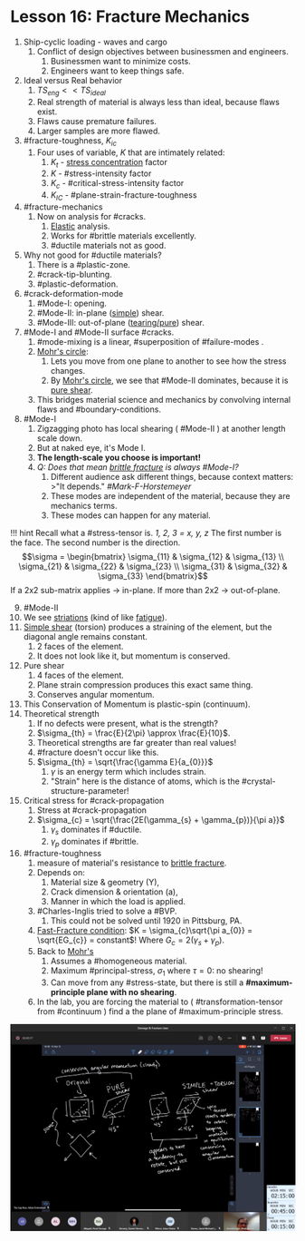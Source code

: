 # Lesson 16: Fracture Mechanics

1. Ship-cyclic loading - waves and cargo
   1. Conflict of design objectives between businessmen and engineers.
      1. Businessmen want to minimize costs.
      2. Engineers want to keep things safe.
2. Ideal versus Real behavior
   1. $TS_{eng} << TS_{ideal}$
   2. Real strength of material is always less than ideal, because flaws exist.
   3. Flaws cause premature failures.
   4. Larger samples are more flawed.
3. #fracture-toughness, $K_{ic}$
   1. Four uses of variable, $K$ that are intimately related:
      1. $K_{t}$ - [stress concentration](stress-concentration.md) factor
      2. $K$ - #stress-intensity factor
      3. $K_{c}$ - #critical-stress-intensity factor
      4. $K_{IC}$ - #plane-strain-fracture-toughness
4. #fracture-mechanics
   1. Now on analysis for #cracks.
      1. [Elastic](elasticity.md) analysis.
      2. Works for #brittle materials excellently.
      3. #ductile materials not as good.
5. Why not good for #ductile materials?
   1. There is a #plastic-zone.
   2. #crack-tip-blunting.
   3. #plastic-deformation.
6. #crack-deformation-mode
   1. #Mode-I: opening.
   2. #Mode-II: in-plane ([simple](simple-shear.md)) shear.
   3. #Mode-III: out-of-plane ([tearing/pure](pure-shear.md)) shear.
7. #Mode-I and #Mode-II surface #cracks.
   1. #mode-mixing is a linear, #superposition of #failure-modes .
   2. [Mohr's circle](../engr-727-001-advanced-mechanics-of-materials/mohrs-circle.md):
      1. Lets you move from one plane to another to see how the stress changes.
      2. By [Mohr's circle](../engr-727-001-advanced-mechanics-of-materials/mohrs-circle.md), we see that #Mode-II dominates, because it is [pure shear](pure-shear.md).
   3. This bridges material science and mechanics by convolving internal flaws and #boundary-conditions.
8. #Mode-I
   1. Zigzagging photo has local shearing ( #Mode-II ) at another length scale down.
   2. But at naked eye, it's Mode I.
   3. **The length-scale you choose is important!**
   4. _Q: Does that mean [brittle fracture](brittle-fracture.md) is always #Mode-I?_
      1. Different audience ask different things, because context matters: >"It depends." <cite> #Mark-F-Horstemeyer
      2. These modes are independent of the material, because they are mechanics terms.
      3. These modes can happen for any material.

!!! hint Recall what a #stress-tensor is.
    _1, 2, 3 = x, y, z_
    The first number is the face.
    The second number is the direction.
    $$\sigma = \begin{bmatrix}
    \sigma_{11} & \sigma_{12} & \sigma_{13} \\
    \sigma_{21} & \sigma_{22} & \sigma_{23} \\
    \sigma_{31} & \sigma_{32} & \sigma_{33}
    \end{bmatrix}$$
    If a 2x2 sub-matrix applies $\longrightarrow$ in-plane.
    If more than 2x2 $\longrightarrow$ out-of-plane.

9.  #Mode-II
   5.  We see [striations](striations.md) (kind of like [fatigue](fatigue.md)).
   6.  [Simple shear](simple-shear.md) (torsion) produces a straining of the element, but the diagonal angle remains constant.
       1.  2 faces of the element.
       2.  It does not look like it, but momentum is conserved.
   7.  Pure shear
       1.  4 faces of the element.
       2.  Plane strain compression produces this exact same thing.
       3.  Conserves angular momentum.
   8.  This Conservation of Momentum is plastic-spin (continuum).
10. Theoretical strength
    1.  If no defects were present, what is the strength?
    2.  $\sigma_{th} = \frac{E}{2\pi} \approx \frac{E}{10}$.
    3.  Theoretical strengths are far greater than real values!
    4.  #fracture doesn't occur like this.
    5.  $\sigma_{th} = \sqrt{\frac{\gamma E}{a_{0}}}$
        1.  $\gamma$ is an energy term which includes strain.
        2.  "Strain" here is the distance of atoms, which is the #crystal-structure-parameter!
11. Critical stress for #crack-propagation
    1.  Stress at #crack-propagation
    2.  $\sigma_{c} = \sqrt{\frac{2E(\gamma_{s} + \gamma_{p})}{\pi a}}$
        1.  $\gamma_{s}$ dominates if #ductile.
        2.  $\gamma_{p}$ dominates if #brittle.
12. #fracture-toughness
    1.  measure of material's resistance to [brittle fracture](brittle-fracture.md).
    2.  Depends on:
        1.  Material size & geometry (Y),
        2.  Crack dimension & orientation (a),
        3.  Manner in which the load is applied.
    3.  #Charles-Inglis tried to solve a #BVP.
        1.  This could not be solved until 1920 in Pittsburg, PA.
    4.  [Fast-Fracture condition](fast-fracture-condition.md): $K = \sigma_{c}\sqrt{\pi a_{0}} = \sqrt{EG_{c}} = constant$! Where $G_{c} = 2(\gamma_{s} + \gamma_{p})$.
    5.  Back to [Mohr's](../engr-727-001-advanced-mechanics-of-materials/mohrs-circle.md)
        1.  Assumes a #homogeneous material.
        2.  Maximum #principal-stress, $\sigma_{1}$ where $\tau = 0$: no shearing!
        3.  Can move from any #stress-state, but there is still a **#maximum-principle plane with no shearing**.
    6. In the lab, you are forcing the material to ( #transformation-tensor from #continuum ) find a the plane of #maximum-principle stress.

![Simple vs. Pure Shear](../../../attachments/engr-743-001-damage-and-fracture/simple_versus_pure_shear.png)